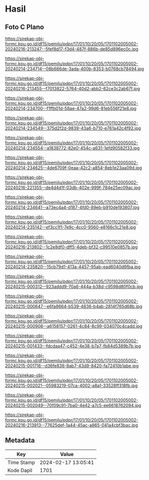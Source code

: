 # Hasil

## Foto C Plano

https://sirekap-obj-formc.kpu.go.id/df15/pemilu/pdpr/17/01/10/20/05/1701102005002-20240216-213247--5fef8d17-f3d4-487f-886b-de85d896ec0c.jpg

https://sirekap-obj-formc.kpu.go.id/df15/pemilu/pdpr/17/01/10/20/05/1701102005002-20240214-234714--08b686de-3ada-400b-8353-b0768cb78494.jpg

https://sirekap-obj-formc.kpu.go.id/df15/pemilu/pdpr/17/01/10/20/05/1701102005002-20240216-213455--f7013822-5764-40d2-abb2-62ce3c2ab67f.jpg

https://sirekap-obj-formc.kpu.go.id/df15/pemilu/pdpr/17/01/10/20/05/1701102005002-20240214-234700--f1ffb01d-58ae-47a2-99d6-81eb556f21e8.jpg

https://sirekap-obj-formc.kpu.go.id/df15/pemilu/pdpr/17/01/10/20/05/1701102005002-20240214-234549--375d2f2d-9839-43a6-b710-e761a42c4f92.jpg

https://sirekap-obj-formc.kpu.go.id/df15/pemilu/pdpr/17/01/10/20/05/1701102005002-20240214-234554--a1838772-82e0-454c-a631-1efd90582f33.jpg

https://sirekap-obj-formc.kpu.go.id/df15/pemilu/pdpr/17/01/10/20/05/1701102005002-20240214-234625--4de6709f-0eaa-42c2-a854-8eb1e23aa09d.jpg

https://sirekap-obj-formc.kpu.go.id/df15/pemilu/pdpr/17/01/10/20/05/1701102005002-20240216-221355--de4d4d1f-03db-402e-999f-784e25ec09ac.jpg

https://sirekap-obj-formc.kpu.go.id/df15/pemilu/pdpr/17/01/10/20/05/1701102005002-20240214-234641--a73ec4a4-d187-4fd0-89eb-b910de193807.jpg

https://sirekap-obj-formc.kpu.go.id/df15/pemilu/pdpr/17/01/10/20/05/1701102005002-20240214-235142--ef3cc1f1-7e9c-4cc0-9560-e8166c1c21e8.jpg

https://sirekap-obj-formc.kpu.go.id/df15/pemilu/pdpr/17/01/10/20/05/1701102005002-20240216-213802--1c2e8df0-dff5-4deb-bf32-c99510e0857b.jpg

https://sirekap-obj-formc.kpu.go.id/df15/pemilu/pdpr/17/01/10/20/05/1701102005002-20240214-235820--15cb79d1-413a-4457-95ab-ead6040d6fba.jpg

https://sirekap-obj-formc.kpu.go.id/df15/pemilu/pdpr/17/01/10/20/05/1701102005002-20240215-000312--923addd9-70a6-444a-b38d-c9598d80f0cb.jpg

https://sirekap-obj-formc.kpu.go.id/df15/pemilu/pdpr/17/01/10/20/05/1701102005002-20240215-000647--e6fa8664-b539-4836-b4ab-2814f765d68b.jpg

https://sirekap-obj-formc.kpu.go.id/df15/pemilu/pdpr/17/01/10/20/05/1701102005002-20240215-000908--a6158157-0261-4c84-8c99-034070c4cadd.jpg

https://sirekap-obj-formc.kpu.go.id/df15/pemilu/pdpr/17/01/10/20/05/1701102005002-20240215-001433--fdcdaa47-c452-4e38-b7a7-fb84d5389b7b.jpg

https://sirekap-obj-formc.kpu.go.id/df15/pemilu/pdpr/17/01/10/20/05/1701102005002-20240215-001716--d36fe836-8ab7-43d9-8420-fa72410b1abe.jpg

https://sirekap-obj-formc.kpu.go.id/df15/pemilu/pdpr/17/01/10/20/05/1701102005002-20240215-002021--05983219-07ca-4002-a8a1-33528ff318fb.jpg

https://sirekap-obj-formc.kpu.go.id/df15/pemilu/pdpr/17/01/10/20/05/1701102005002-20240215-002049--70f09c91-7ba0-4e42-a7c5-ee6618762094.jpg

https://sirekap-obj-formc.kpu.go.id/df15/pemilu/pdpr/17/01/10/20/05/1701102005002-20240216-213913--77625def-1a44-45ac-a865-041a4cbf3bac.jpg


## Metadata

| Key        | Value               |
| ---------- | ------------------- |
| Time Stamp | 2024-02-17 13:05:41 |
| Kode Dapil | 1701                |



